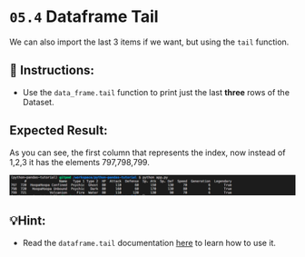 # `05.4` Dataframe Tail

We can also import the last 3 items if we want, but using the `tail` function.

## 📝 Instructions:

- Use the `data_frame.tail` function to print just the last **three** rows of the Dataset.

## Expected Result:

As you can see, the first column that represents the index, now instead of 1,2,3 it has the elements 797,798,799.

![print file](../../assets/tail.png)

## 💡Hint: 

- Read the `dataframe.tail` documentation [here](https://pandas.pydata.org/docs/reference/api/pandas.DataFrame.tail.html) to learn how to use it.
